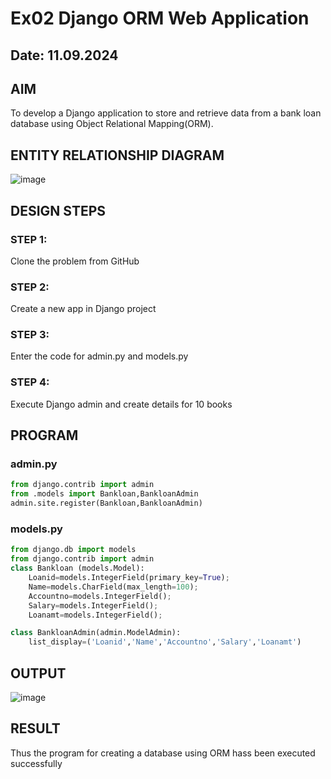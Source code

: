 # Ex02 Django ORM Web Application
## Date: 11.09.2024

## AIM
To develop a Django application to store and retrieve data from a bank loan database using Object Relational Mapping(ORM).

## ENTITY RELATIONSHIP DIAGRAM
![image](https://github.com/user-attachments/assets/a92e7e0e-4dde-4546-8f8d-61d92f828c2b)


## DESIGN STEPS

### STEP 1:
Clone the problem from GitHub

### STEP 2:
Create a new app in Django project

### STEP 3:
Enter the code for admin.py and models.py

### STEP 4:
Execute Django admin and create details for 10 books

## PROGRAM
### admin.py
```python
from django.contrib import admin
from .models import Bankloan,BankloanAdmin
admin.site.register(Bankloan,BankloanAdmin)
```
### models.py
```python
from django.db import models
from django.contrib import admin
class Bankloan (models.Model):
    Loanid=models.IntegerField(primary_key=True);
    Name=models.CharField(max_length=100);
    Accountno=models.IntegerField();
    Salary=models.IntegerField();
    Loanamt=models.IntegerField();

class BankloanAdmin(admin.ModelAdmin):
    list_display=('Loanid','Name','Accountno','Salary','Loanamt')
```

## OUTPUT
![image](https://github.com/user-attachments/assets/31b930c9-c529-42cf-bdd9-c33ebb1ed197)


## RESULT
Thus the program for creating a database using ORM hass been executed successfully
